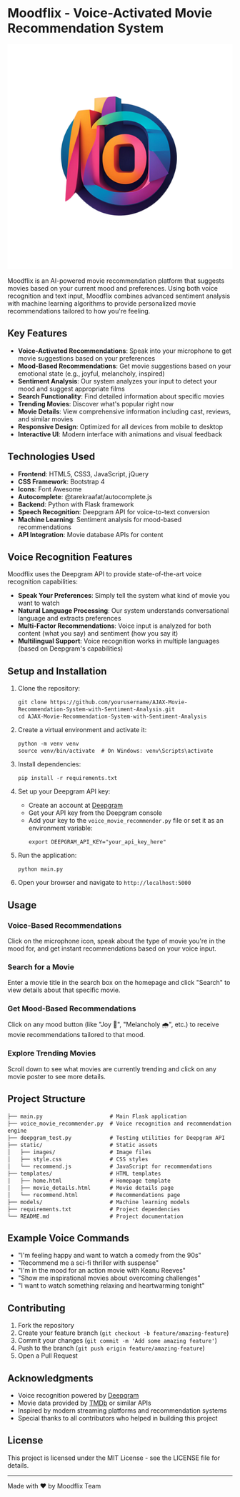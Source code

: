 # Moodflix - Voice-Activated Movie Recommendation System

![Moodflix Logo](static/Untitled%20design%20(2).png)

Moodflix is an AI-powered movie recommendation platform that suggests movies based on your current mood and preferences. Using both voice recognition and text input, Moodflix combines advanced sentiment analysis with machine learning algorithms to provide personalized movie recommendations tailored to how you're feeling.

## Key Features

- **Voice-Activated Recommendations**: Speak into your microphone to get movie suggestions based on your preferences
- **Mood-Based Recommendations**: Get movie suggestions based on your emotional state (e.g., joyful, melancholy, inspired)
- **Sentiment Analysis**: Our system analyzes your input to detect your mood and suggest appropriate films
- **Search Functionality**: Find detailed information about specific movies
- **Trending Movies**: Discover what's popular right now
- **Movie Details**: View comprehensive information including cast, reviews, and similar movies
- **Responsive Design**: Optimized for all devices from mobile to desktop
- **Interactive UI**: Modern interface with animations and visual feedback

## Technologies Used

- **Frontend**: HTML5, CSS3, JavaScript, jQuery
- **CSS Framework**: Bootstrap 4
- **Icons**: Font Awesome
- **Autocomplete**: @tarekraafat/autocomplete.js
- **Backend**: Python with Flask framework
- **Speech Recognition**: Deepgram API for voice-to-text conversion
- **Machine Learning**: Sentiment analysis for mood-based recommendations
- **API Integration**: Movie database APIs for content

## Voice Recognition Features

Moodflix uses the Deepgram API to provide state-of-the-art voice recognition capabilities:

- **Speak Your Preferences**: Simply tell the system what kind of movie you want to watch
- **Natural Language Processing**: Our system understands conversational language and extracts preferences
- **Multi-Factor Recommendations**: Voice input is analyzed for both content (what you say) and sentiment (how you say it)
- **Multilingual Support**: Voice recognition works in multiple languages (based on Deepgram's capabilities)

## Setup and Installation

1. Clone the repository:
   ```
   git clone https://github.com/yourusername/AJAX-Movie-Recommendation-System-with-Sentiment-Analysis.git
   cd AJAX-Movie-Recommendation-System-with-Sentiment-Analysis
   ```

2. Create a virtual environment and activate it:
   ```
   python -m venv venv
   source venv/bin/activate  # On Windows: venv\Scripts\activate
   ```

3. Install dependencies:
   ```
   pip install -r requirements.txt
   ```

4. Set up your Deepgram API key:
   - Create an account at [Deepgram](https://console.deepgram.com/signup)
   - Get your API key from the Deepgram console
   - Add your key to the `voice_movie_recommender.py` file or set it as an environment variable:
     ```
     export DEEPGRAM_API_KEY="your_api_key_here"
     ```

5. Run the application:
   ```
   python main.py
   ```

6. Open your browser and navigate to `http://localhost:5000`

## Usage

### Voice-Based Recommendations
Click on the microphone icon, speak about the type of movie you're in the mood for, and get instant recommendations based on your voice input.

### Search for a Movie
Enter a movie title in the search box on the homepage and click "Search" to view details about that specific movie.

### Get Mood-Based Recommendations
Click on any mood button (like "Joy 🌟", "Melancholy 🌧️", etc.) to receive movie recommendations tailored to that mood.

### Explore Trending Movies
Scroll down to see what movies are currently trending and click on any movie poster to see more details.

## Project Structure

```
├── main.py                     # Main Flask application
├── voice_movie_recommender.py  # Voice recognition and recommendation engine
├── deepgram_test.py            # Testing utilities for Deepgram API
├── static/                     # Static assets
│   ├── images/                 # Image files
│   ├── style.css               # CSS styles
│   └── recommend.js            # JavaScript for recommendations
├── templates/                  # HTML templates
│   ├── home.html               # Homepage template
│   ├── movie_details.html      # Movie details page
│   └── recommend.html          # Recommendations page
├── models/                     # Machine learning models
├── requirements.txt            # Project dependencies
└── README.md                   # Project documentation
```

## Example Voice Commands

- "I'm feeling happy and want to watch a comedy from the 90s"
- "Recommend me a sci-fi thriller with suspense"
- "I'm in the mood for an action movie with Keanu Reeves"
- "Show me inspirational movies about overcoming challenges"
- "I want to watch something relaxing and heartwarming tonight"

## Contributing

1. Fork the repository
2. Create your feature branch (`git checkout -b feature/amazing-feature`)
3. Commit your changes (`git commit -m 'Add some amazing feature'`)
4. Push to the branch (`git push origin feature/amazing-feature`)
5. Open a Pull Request

## Acknowledgments

- Voice recognition powered by [Deepgram](https://deepgram.com/)
- Movie data provided by [TMDb](https://www.themoviedb.org/) or similar APIs
- Inspired by modern streaming platforms and recommendation systems
- Special thanks to all contributors who helped in building this project

## License

This project is licensed under the MIT License - see the LICENSE file for details.

---

Made with ❤️ by Moodflix Team


